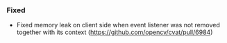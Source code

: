 ### Fixed

- Fixed memory leak on client side when event listener was not removed together with its context
  (<https://github.com/opencv/cvat/pull/6984>)
